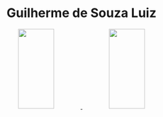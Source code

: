 <h1 align="center">Guilherme de Souza Luiz</h1>
<div align="center">
  <a href="https://github.com/gui-sl">
  <img width="40%" height="180em" src="https://github-readme-stats.vercel.app/api?username=gui-sl&show_icons=true&theme=dracula&include_all_commits=true&count_private=true"/>
  <img width="40%" height="180em" src="https://github-readme-stats.vercel.app/api/top-langs/?username=gui-sl&layout=compact&langs_count=7&theme=dracula"/>
</div>
